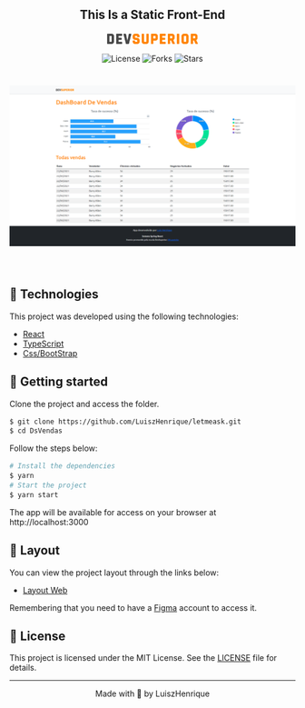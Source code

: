 ## <p align="center"> This Is a Static Front-End <p/>
<p align="center">
  <img alt="Dsvendas" src=".github/ImgDsDark.svg" width="160px">
</p>

<p align="center">
  <img  src="https://img.shields.io/static/v1?label=license&message=MIT&color=5965E0&labelColor=121214" alt="License">
  
  <img src="https://img.shields.io/github/forks/LuiszHenrique/letmeask?label=forks&message=MIT&color=5965E0&labelColor=121214" alt="Forks">     

  <img src="https://img.shields.io/github/stars/LuiszHenrique/letmeask?label=stars&message=MIT&color=5965E0&labelColor=121214" alt="Stars">
</p>

<h1 align="center">
    <img alt="DsVendas" title="DsVendas" src=".github/DsVendas.svg" />
</h1>

<br>

## 🧪 Technologies

This project was developed using the following technologies:

- [React](https://reactjs.org)
- [TypeScript](https://www.typescriptlang.org/)
- [Css/BootStrap](https://getbootstrap.com/)

## 🚀 Getting started

Clone the project and access the folder.

```bash
$ git clone https://github.com/LuiszHenrique/letmeask.git
$ cd DsVendas
```

Follow the steps below:
```bash
# Install the dependencies
$ yarn
# Start the project
$ yarn start
```
The app will be available for access on your browser at http://localhost:3000

## 🔖 Layout

You can view the project layout through the links below:

- [Layout Web](#) 

Remembering that you need to have a [Figma](http://figma.com/) account to access it.

## 📝 License

This project is licensed under the MIT License. See the [LICENSE](LICENSE.md) file for details.


---

<p align="center">Made with 💜 by LuiszHenrique</p>
